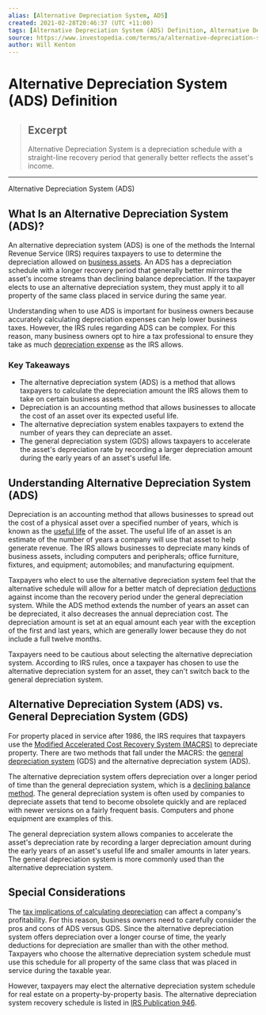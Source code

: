 ```yaml
---
alias: [Alternative Depreciation System, ADS]
created: 2021-02-28T20:46:37 (UTC +11:00)
tags: [Alternative Depreciation System (ADS) Definition, Alternative Depreciation System (ADS)]
source: https://www.investopedia.com/terms/a/alternative-depreciation-system.asp
author: Will Kenton
---
```


# Alternative Depreciation System (ADS) Definition

> ## Excerpt
> Alternative Depreciation System is a depreciation schedule with a straight-line recovery period that generally better reflects the asset's income.

---

Alternative Depreciation System (ADS)
## What Is an Alternative Depreciation System (ADS)?

An alternative depreciation system (ADS) is one of the methods the Internal Revenue Service (IRS) requires taxpayers to use to determine the depreciation allowed on [business assets](https://www.investopedia.com/terms/b/business-asset.asp). An ADS has a depreciation schedule with a longer recovery period that generally better mirrors the asset's income streams than declining balance depreciation. If the taxpayer elects to use an alternative depreciation system, they must apply it to all property of the same class placed in service during the same year.

Understanding when to use ADS is important for business owners because accurately calculating depreciation expenses can help lower business taxes. However, the IRS rules regarding ADS can be complex. For this reason, many business owners opt to hire a tax professional to ensure they take as much [depreciation expense](https://www.investopedia.com/terms/d/depreciation.asp) as the IRS allows.

### Key Takeaways

-   The alternative depreciation system (ADS) is a method that allows taxpayers to calculate the depreciation amount the IRS allows them to take on certain business assets.
-   Depreciation is an accounting method that allows businesses to allocate the cost of an asset over its expected useful life.
-   The alternative depreciation system enables taxpayers to extend the number of years they can depreciate an asset.
-   The general depreciation system (GDS) allows taxpayers to accelerate the asset's depreciation rate by recording a larger depreciation amount during the early years of an asset's useful life.

## Understanding Alternative Depreciation System (ADS)

Depreciation is an accounting method that allows businesses to spread out the cost of a physical asset over a specified number of years, which is known as the [useful life](https://www.investopedia.com/terms/u/usefullife.asp) of the asset. The useful life of an asset is an estimate of the number of years a company will use that asset to help generate revenue. The IRS allows businesses to depreciate many kinds of business assets, including computers and peripherals; office furniture, fixtures, and equipment; automobiles; and manufacturing equipment.

Taxpayers who elect to use the alternative depreciation system feel that the alternative schedule will allow for a better match of depreciation [deductions](https://www.investopedia.com/terms/d/deduction.asp) against income than the recovery period under the general depreciation system. While the ADS method extends the number of years an asset can be depreciated, it also decreases the annual depreciation cost. The depreciation amount is set at an equal amount each year with the exception of the first and last years, which are generally lower because they do not include a full twelve months.

Taxpayers need to be cautious about selecting the alternative depreciation system. According to IRS rules, once a taxpayer has chosen to use the alternative depreciation system for an asset, they can't switch back to the general depreciation system.

## Alternative Depreciation System (ADS) vs. General Depreciation System (GDS)

For property placed in service after 1986, the IRS requires that taxpayers use the [Modified Accelerated Cost Recovery System (MACRS)](https://www.investopedia.com/terms/m/macrs.asp) to depreciate property. There are two methods that fall under the MACRS: the [general depreciation system](https://www.investopedia.com/terms/g/generaldepreciationsystem.asp) (GDS) and the alternative depreciation system (ADS).

The alternative depreciation system offers depreciation over a longer period of time than the general depreciation system, which is a [declining balance method](https://www.investopedia.com/terms/d/decliningbalancemethod.asp). The general depreciation system is often used by companies to depreciate assets that tend to become obsolete quickly and are replaced with newer versions on a fairly frequent basis. Computers and phone equipment are examples of this.

The general depreciation system allows companies to accelerate the asset's depreciation rate by recording a larger depreciation amount during the early years of an asset's useful life and smaller amounts in later years. The general depreciation system is more commonly used than the alternative depreciation system.

## Special Considerations

The [tax implications of calculating depreciation](https://www.investopedia.com/ask/answers/031815/what-tax-impact-calculating-depreciation.asp) can affect a company's profitability. For this reason, business owners need to carefully consider the pros and cons of ADS versus GDS. Since the alternative depreciation system offers depreciation over a longer course of time, the yearly deductions for depreciation are smaller than with the other method. Taxpayers who choose the alternative depreciation system schedule must use this schedule for all property of the same class that was placed in service during the taxable year.

However, taxpayers may elect the alternative depreciation system schedule for real estate on a property-by-property basis. The alternative depreciation system recovery schedule is listed in [IRS Publication 946](https://www.irs.gov/publications/p946).

